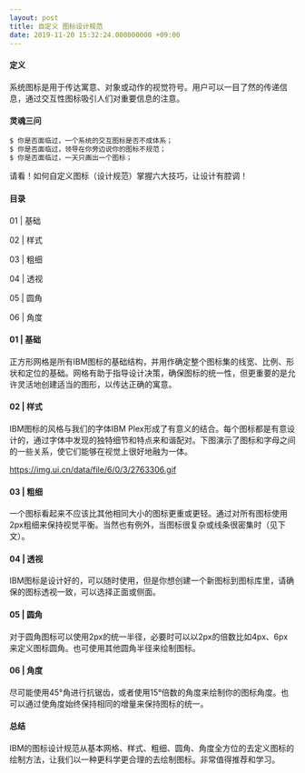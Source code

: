 ```yaml
---
layout: post
title: 自定义 图标设计规范
date: 2019-11-20 15:32:24.000000000 +09:00
---
```


#### 定义

系统图标是用于传达寓意、对象或动作的视觉符号。用户可以一目了然的传递信息，通过交互性图标吸引人们对重要信息的注意。

#### 灵魂三问

```bash
$ 你是否面临过，一个系统的交互图标是否不成体系；
$ 你是否面临过，领导在你旁边说你的图标不规范；
$ 你是否面临过，一天只画出一个图标；
```

请看！如何自定义图标（设计规范）掌握六大技巧，让设计有腔调！


#### 目录

01  |  基础

02  |  样式

03  |  粗细

04  |  透视

05  |  圆角

06  |  角度

#### 01  |  基础

正方形网格是所有IBM图标的基础结构，并用作确定整个图标集的线宽、比例、形状和定位的基础。网格有助于指导设计决策，确保图标的统一性，但更重要的是允许灵活地创建适当的图形，以传达正确的寓意。

#### 02  |  样式

IBM图标的风格与我们的字体IBM Plex形成了有意义的结合。每个图标都是有意设计的，通过字体中发现的独特细节和特点来和谐配对。下图演示了图标和字母之间的一些关系，使它们能够在视觉上很好地融为一体。

https://img.ui.cn/data/file/6/0/3/2763306.gif

#### 03  |  粗细

一个图标看起来不应该比其他相同大小的图标更重或更轻。通过对所有图标使用2px粗细来保持视觉平衡。当然也有例外，当图标很复杂或线条很密集时（见下文）。

#### 04  |  透视

IBM图标是设计好的，可以随时使用，但是你想创建一个新图标到图标库里，请确保的图标透视一致，可以选择正面或侧面。

#### 05  |  圆角

对于圆角图标可以使用2px的统一半径，必要时可以以2px的倍数比如4px、6px来定义图标圆角。也可使用其他圆角半径来绘制图标。

#### 06  |  角度

尽可能使用45°角进行抗锯齿，或者使用15°倍数的角度来绘制你的图标角度。也可以通过使角度始终保持相同的增量来保持图标的统一。

#### 总结

IBM的图标设计规范从基本网格、样式、粗细、圆角、角度全方位的去定义图标的绘制方法，让我们以一种更科学更合理的去绘制图标。非常值得推荐和学习。
